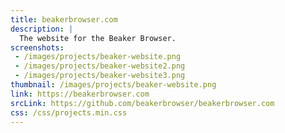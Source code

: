 ```yaml
---
title: beakerbrowser.com
description: |
  The website for the Beaker Browser.
screenshots:
 - /images/projects/beaker-website.png
 - /images/projects/beaker-website2.png
 - /images/projects/beaker-website3.png
thumbnail: /images/projects/beaker-website.png
link: https://beakerbrowser.com
srcLink: https://github.com/beakerbrowser/beakerbrowser.com
css: /css/projects.min.css
---
```

